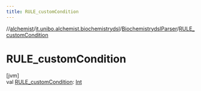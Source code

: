 ```yaml
---
title: RULE_customCondition
---
```

//[alchemist](../../../index.html)/[it.unibo.alchemist.biochemistrydsl](../index.html)/[BiochemistrydslParser](index.html)/[RULE_customCondition](-r-u-l-e_custom-condition.html)



# RULE_customCondition



[jvm]\
val [RULE_customCondition](-r-u-l-e_custom-condition.html): [Int](https://kotlinlang.org/api/latest/jvm/stdlib/kotlin/-int/index.html)




